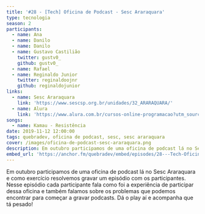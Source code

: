 ```yaml
---
title: '#28 - [Tech] Oficina de Podcast - Sesc Araraquara'
type: tecnologia
season: 2
participants:
  - name: Ana
  - name: Danilo
  - name: Danilo
  - name: Gustavo Castilião
    twitter: gustv0_
    github: gustv0_
  - name: Rafael
  - name: Reginaldo Junior
    twitter: reginaldoojnr
    github: reginaldojunior
links:
  - name: Sesc Araraquara
    link: 'https://www.sescsp.org.br/unidades/32_ARARAQUARA/'
  - name: Alura
    link: 'https://www.alura.com.br/cursos-online-programacao?utm_source=quebradev&utm_medium=cpc'
songs:
  - name: Kamau - Resistência
date: 2019-11-12 12:00:00
tags: quebradev, oficina de podcast, sesc, sesc araraquara
cover: /images/oficina-de-podcast-sesc-araraquara.png
description: Em outubro participamos de uma oficina de podcast lá no Sesc Araraquara e como exercício resolvemos gravar um episódio com os participantes. Nesse episódio cada participante fala como foi a experiência de participar dessa oficina.
embed_url: 'https://anchor.fm/quebradev/embed/episodes/28---Tech-Oficina-de-Podcast---Sesc-Araraquara-eclvba'
---
```


Em outubro participamos de uma oficina de podcast lá no Sesc Araraquara e como exercício resolvemos gravar um episódio com os participantes.
Nesse episódio cada participante fala como foi a experiência de participar dessa oficina e também falamos sobre os problemas que podemos encontrar para começar a gravar podcasts.
Dá o play aí e acompanha que tá pesado!
